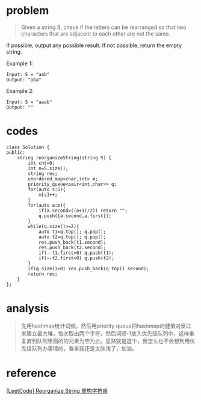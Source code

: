 # problem
>Given a string S, check if the letters can be rearranged so that two characters that are adjacent to each other are not the same.

If possible, output any possible result.  If not possible, return the empty string.

Example 1:
```
Input: S = "aab"
Output: "aba"
```
Example 2:
```
Input: S = "aaab"
Output: ""
```

# codes
```
class Solution {
public:
    string reorganizeString(string S) {
        int cnt=0;
        int n=S.size();
        string res;
        unordered_map<char,int> m;
        priority_queue<pair<int,char>> q;
        for(auto s:S){
            m[s]++;
        }
        for(auto a:m){
            if(a.second>((n+1)/2)) return "";
            q.push({a.second,a.first});
        }
        while(q.size()>=2){
            auto t1=q.top(); q.pop();
            auto t2=q.top(); q.pop();
            res.push_back(t1.second);
            res.push_back(t2.second);
            if(--t1.first>0) q.push(t1);
            if(--t2.first>0) q.push(t2);
        }
        if(q.size()>0) res.push_back(q.top().second);
        return res;
    }
};
```

# analysis
>先用hashmap统计词频，然后用priority queue把hashmap的健值对反过来建立最大堆，每次取出两个字符，然后词频-1放入优先级队列中，这样重复直到队列里面的的元素为空为止。思路就是这个，我怎么也不会想到用优先级队列办事情的，看来我还是太肤浅了，加油。

# reference
[[LeetCode] Reorganize String 重构字符串][1]

[1]: http://www.cnblogs.com/grandyang/p/8799483.html